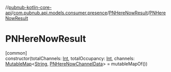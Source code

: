 //[pubnub-kotlin-core-api](../../../index.md)/[com.pubnub.api.models.consumer.presence](../index.md)/[PNHereNowResult](index.md)/[PNHereNowResult](-p-n-here-now-result.md)

# PNHereNowResult

[common]\
constructor(totalChannels: [Int](https://kotlinlang.org/api/latest/jvm/stdlib/kotlin-stdlib/kotlin/-int/index.html), totalOccupancy: [Int](https://kotlinlang.org/api/latest/jvm/stdlib/kotlin-stdlib/kotlin/-int/index.html), channels: [MutableMap](https://kotlinlang.org/api/latest/jvm/stdlib/kotlin-stdlib/kotlin.collections/-mutable-map/index.html)&lt;[String](https://kotlinlang.org/api/latest/jvm/stdlib/kotlin-stdlib/kotlin/-string/index.html), [PNHereNowChannelData](../-p-n-here-now-channel-data/index.md)&gt; = mutableMapOf())
